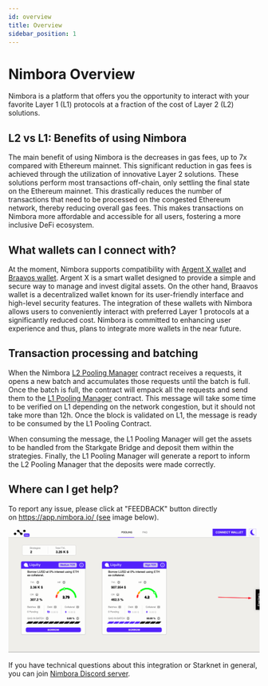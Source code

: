 ```yaml
---
id: overview
title: Overview
sidebar_position: 1
---
```


# Nimbora Overview

Nimbora is a platform that offers you the opportunity to interact with your favorite Layer 1 (L1) protocols at a fraction of the cost of Layer 2 (L2) solutions.

## L2 vs L1: Benefits of using Nimbora

The main benefit of using Nimbora is the decreases in gas fees, up to 7x compared with Ethereum mainnet. This significant reduction in gas fees is achieved through the utilization of innovative Layer 2 solutions. These solutions perform most transactions off-chain, only settling the final state on the Ethereum mainnet. This drastically reduces the number of transactions that need to be processed on the congested Ethereum network, thereby reducing overall gas fees. This makes transactions on Nimbora more affordable and accessible for all users, fostering a more inclusive DeFi ecosystem.

## What wallets can I connect with?

At the moment, Nimbora supports compatibility with [Argent X wallet](https://www.argent.xyz/argent-x/) and [Braavos wallet](https://braavos.app/). Argent X is a smart wallet designed to provide a simple and secure way to manage and invest digital assets. On the other hand, Braavos wallet is a decentralized wallet known for its user-friendly interface and high-level security features. The integration of these wallets with Nimbora allows users to conveniently interact with preferred Layer 1 protocols at a significantly reduced cost. Nimbora is committed to enhancing user experience and thus, plans to integrate more wallets in the near future.

## Transaction processing and batching

When the Nimbora [L2 Pooling Manager](/docs/contracts/architecture/L2_arch.md#pooling-manager) contract receives a requests, it opens a new batch and accumulates those requests until the batch is full. Once the batch is full, the contract will empack all the requests and send them to the [L1 Pooling Manager](/docs/contracts/architecture/L1_arch.md#pooling-manager) contract. This message will take some time to be verified on L1 depending on the network congestion, but it should not take more than 12h. Once the block is validated on L1, the message is ready to be consumed by the L1 Pooling Contract.

When consuming the message, the L1 Pooling Manager will get the assets to be handled from the Starkgate Bridge and deposit them within the strategies. Finally, the L1 Pooling Manager will generate a report to inform the L2 Pooling Manager that the deposits were made correctly.

## Where can I get help?

To report any issue, please click at "FEEDBACK" button directly on https://app.nimbora.io/ (see image below).

![feedback](/content/feedback.png)

If you have technical questions about this integration or Starknet in general, you can join [Nimbora Discord server](https://discord.gg/feJJnkmYzc).